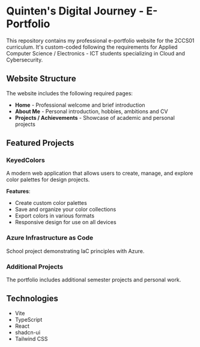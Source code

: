 # Quinten's Digital Journey - E-Portfolio

This repository contains my professional e-portfolio website for the 2CCS01 curriculum. It's custom-coded following the requirements for Applied Computer Science / Electronics - ICT students specializing in Cloud and Cybersecurity.

## Website Structure

The website includes the following required pages:
- **Home** - Professional welcome and brief introduction
- **About Me** - Personal introduction, hobbies, ambitions and CV
- **Projects / Achievements** - Showcase of academic and personal projects

## Featured Projects

### KeyedColors
A modern web application that allows users to create, manage, and explore color palettes for design projects.

**Features**:
- Create custom color palettes
- Save and organize your color collections
- Export colors in various formats
- Responsive design for use on all devices

### Azure Infrastructure as Code
School project demonstrating IaC principles with Azure.

### Additional Projects
The portfolio includes additional semester projects and personal work.

## Technologies
- Vite
- TypeScript
- React
- shadcn-ui
- Tailwind CSS